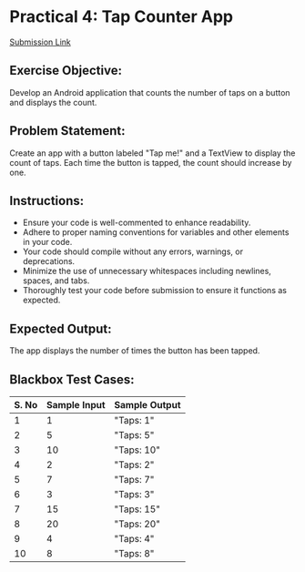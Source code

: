 # Practical 4: Tap Counter App

[Submission Link](https://github.com/akhilManipal/tapCounter)

## Exercise Objective:
Develop an Android application that counts the number of taps on a button and displays the count.

## Problem Statement:
Create an app with a button labeled "Tap me!" and a TextView to display the count of taps. Each time the button is tapped, the count should increase by one.

## Instructions:
- Ensure your code is well-commented to enhance readability.
- Adhere to proper naming conventions for variables and other elements in your code.
- Your code should compile without any errors, warnings, or deprecations.
- Minimize the use of unnecessary whitespaces including newlines, spaces, and tabs.
- Thoroughly test your code before submission to ensure it functions as expected.

## Expected Output:
The app displays the number of times the button has been tapped.

## Blackbox Test Cases:

|S. No |	Sample Input  | Sample Output |
|------|------|------|
|1 |	1 |	"Taps: 1" |
|2 |	5 |	"Taps: 5" |
|3 |	10 |	"Taps: 10" |
|4 |	2 |	"Taps: 2" |
|5 |	7 |	"Taps: 7" |
|6 |	3 |	"Taps: 3" |
|7 |	15 |	"Taps: 15" |
|8 |	20 |	"Taps: 20" |
|9 |	4 |	"Taps: 4" |
|10 |	8 |	"Taps: 8" |
